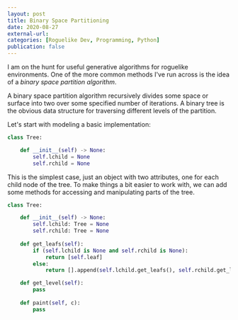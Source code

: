 ```yaml
---
layout: post
title: Binary Space Partitioning
date: 2020-08-27
external-url:
categories: [Roguelike Dev, Programming, Python]
publication: false
---
```


I am on the hunt for useful generative algorithms for roguelike environments. One of the more common methods I've run across is the idea of a *binary space partition algorithm*.

A binary space partition algorithm recursively divides some space or surface into two over some specified number of iterations. A binary tree is the obvious data structure for traversing different levels of the partition.

Let's start with modeling a basic implementation:

```python
class Tree:

    def __init__(self) -> None:
        self.lchild = None
        self.rchild = None
```

This is the simplest case, just an object with two attributes, one for each child node of the tree. To make things a bit easier to work with, we can add some methods for accessing and manipulating parts of the tree.

```python
class Tree:

    def __init__(self) -> None:
        self.lchild: Tree = None
        self.rchild: Tree = None
    
    def get_leafs(self):
        if (self.lchild is None and self.rchild is None):
            return [self.leaf]
        else:
            return [].append(self.lchild.get_leafs(), self.rchild.get_leafs())

    def get_level(self):
        pass
        
    def paint(self, c):
        pass
```

